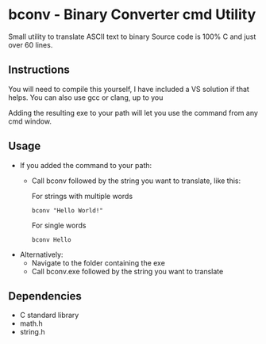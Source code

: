 # bconv - Binary Converter cmd Utility
Small utility to translate ASCII text to binary
Source code is 100% C and just over 60 lines.

## Instructions
You will need to compile this yourself, I have included a VS solution if that helps.
You can also use gcc or clang, up to you

Adding the resulting exe to your path will let you use the command from any cmd window.

## Usage
 - If you added the command to your path:
	- Call bconv followed by the string you want to translate, like this:

		For strings with multiple words
		``` 
		bconv "Hello World!" 
		``` 
		For single words
		```
		bconv Hello 
		```
 - Alternatively:
	- Navigate to the folder containing the exe
	- Call bconv.exe followed by the string you want to translate


## Dependencies
 - C standard library
 - math.h
 - string.h
